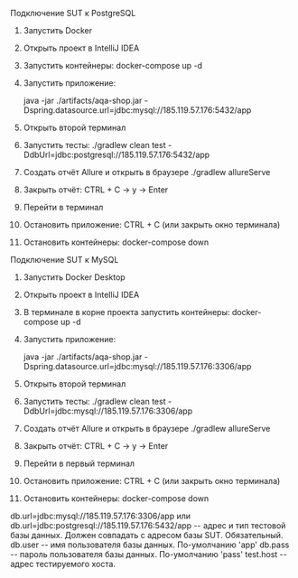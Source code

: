 
Подключение SUT к PostgreSQL

1. Запустить Docker 
2. Открыть проект в IntelliJ IDEA
3. Запустить контейнеры:
   docker-compose up -d
4. Запустить приложение:

   java -jar ./artifacts/aqa-shop.jar -Dspring.datasource.url=jdbc:mysql://185.119.57.176:5432/app
   
  
5. Открыть второй терминал
6. Запустить тесты:
   ./gradlew clean test -DdbUrl=jdbc:postgresql://185.119.57.176:5432/app
7. Создать отчёт Allure и открыть в браузере
   ./gradlew allureServe
8. Закрыть отчёт:
   CTRL + C -> y -> Enter
9. Перейти в  терминал
10. Остановить приложение:
   CTRL + C (или закрыть окно терминала)
11. Остановить контейнеры:
   docker-compose down
   
Подключение SUT к MySQL

1. Запустить Docker Desktop
2. Открыть проект в IntelliJ IDEA
3. В терминале в корне проекта запустить контейнеры:
   docker-compose up -d
4. Запустить приложение:
   
   java -jar ./artifacts/aqa-shop.jar -Dspring.datasource.url=jdbc:mysql://185.119.57.176:3306/app
 
5. Открыть второй терминал
6. Запустить тесты:
   ./gradlew clean test -DdbUrl=jdbc:mysql://185.119.57.176:3306/app
7. Создать отчёт Allure и открыть в браузере
   ./gradlew allureServe
8. Закрыть отчёт:
   CTRL + C -> y -> Enter
9. Перейти в первый терминал
10. Остановить приложение:
   CTRL + C (или закрыть окно терминала)
11. Остановить контейнеры:
   docker-compose down
   
db.url=jdbc:mysql://185.119.57.176:3306/app или db.url=jdbc:postgresql://185.119.57.176:5432/app -- адрес и тип тестовой базы данных. Должен совпадать с адресом базы SUT. Обязательный.
db.user -- имя пользователя базы данных.  По-умолчанию 'app'
db.pass -- пароль пользователя базы данных.  По-умолчанию 'pass'
test.host -- адрес тестируемого хоста. 

